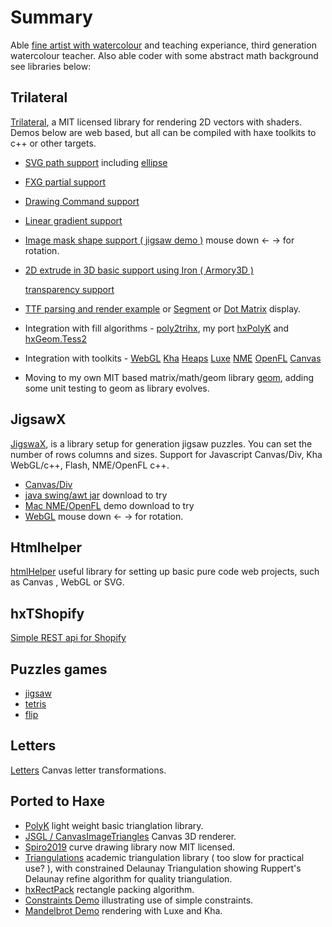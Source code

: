 # Summary

Able [fine artist with watercolour](https://github.com/nanjizal/paintings/blob/master/index.md) and teaching experiance, third generation watercolour teacher. Also able coder with some abstract math background see libraries below:

## Trilateral

[Trilateral](https://github.com/nanjizal/Trilateral), a MIT licensed library for rendering 2D vectors with shaders.
Demos below are web based, but all can be compiled with haxe toolkits to c++ or other targets.

- [SVG path support](https://nanjizal.github.io/TrilateralBazaar/svgTest/build/html5/index.html) including [ellipse]( http://nanjizal.github.io/TrilateralBazaar/ellipticalArc/build/html5/index.html)
- [FXG partial support](https://nanjizal.github.io/TrilateralBazaar/fxgTest/build/html5/index.html)
- [Drawing Command support](https://nanjizal.github.io/TrilateralBazaar/demo/binWebGL/)
- [Linear gradient support](https://nanjizal.github.io/TrilateralBazaar/linearGradient/build/html5/index.html)
- [Image mask shape support ( jigsaw demo )](https://nanjizal.github.io/TrilateralBazaar/jigsawX/bin/) mouse down <- -> for rotation.
- [2D extrude in 3D basic support using Iron ( Armory3D )](https://nanjizal.github.io/Xperimental/trilateralIroning/bin/)

  [transparency support](https://nanjizal.github.io/transparentIron/bin/index.html)
- [TTF parsing and render example](https://nanjizal.github.io/Xperimental/hxTrueTypeTrilateral/bin/indexWebGL.html) or [Segment](https://nanjizal.github.io/TrilateralBazaar/segmentTest/build/html5/) or [Dot Matrix](https://nanjizal.github.io/TrilateralBazaar/dotMatrixTest/build/html5/index.html) display.

- Integration with fill algorithms - [poly2trihx](https://nanjizal.github.io/TrilateralBazaar/poly2trihxTest/build/html5/index.html), my port [hxPolyK](https://nanjizal.github.io/TrilateralBazaar/imageFill/build/html5/index.html) and [hxGeom.Tess2](https://nanjizal.github.io/Xperimental/svg3D/bin/index.html)

- Integration with toolkits - [WebGL](https://nanjizal.github.io/TrilateralBazaar/demo/binWebGL/)
[Kha](https://nanjizal.github.io/TrilateralBazaar/toolkitTest/build/html5/)
[Heaps](https://nanjizal.github.io/TrilateralBazaar/toolkitTest/binHeaps/)
[Luxe](https://nanjizal.github.io/TrilateralBazaar/toolkitTest/binLuxe/web/)
[NME](https://nanjizal.github.io/TrilateralBazaar/toolkitTest/binNme/jsprime/TestFlash/)
[OpenFL](https://nanjizal.github.io/TrilateralBazaar/toolkitTest/openFL/)
[Canvas](https://nanjizal.github.io/TrilateralBazaar/toolkitTest/binCanvas/?a=refresh)

- Moving to my own MIT based matrix/math/geom library [geom](https://github.com/nanjizal/geom/), adding some unit testing to geom as library evolves.

## JigsawX

[JigswaX](https://github.com/nanjizal/JigsawX), is a library setup for generation jigsaw puzzles.  You can set the number of rows columns and sizes.  Support for Javascript Canvas/Div, Kha WebGL/c++, Flash, NME/OpenFL c++.

- [Canvas/Div](https://rawgit.com/nanjizal/JigsawX/master/bin/JigsawDivtastic.html)
- [java swing/awt jar](https://github.com/nanjizal/JigsawX/blob/master/bin/JigsawxJava.jar) download to try
- [Mac NME/OpenFL](https://github.com/nanjizal/JigsawX/tree/master/bin/Jigsawx.app/Contents) demo download to try
- [WebGL](https://nanjizal.github.io/TrilateralBazaar/jigsawX/bin/) mouse down <- -> for rotation.

## Htmlhelper

[htmlHelper](https://github.com/nanjizal/htmlHelper) useful library for setting up basic pure code web projects, such as Canvas , WebGL or SVG.

## hxTShopify

[Simple REST api for Shopify](https://github.com/nanjizal/hxTShopify/)

## Puzzles games

  - [jigsaw](/README.md#JigsawX)
  - [tetris](https://github.com/nanjizal/PolyominoTriangles)
  - [flip](https://github.com/nanjizal/tryflipspin)  

## Letters
  
[Letters](https://github.com/nanjizal/Letters) Canvas letter transformations. 

## Ported to Haxe

- [PolyK]( https://github.com/nanjizal/hxPolyK ) light weight basic trianglation library.
- [JSGL / CanvasImageTriangles]( https://nanjizal.github.io/canvasImageTriangle/bin/index.html?update=2 ) Canvas 3D renderer.
- [Spiro2019](https://github.com/nanjizal/hxSpiro2019) curve drawing library now MIT licensed.
- [Triangulations](https://github.com/nanjizal/triangulations) academic triangulation library ( too slow for practical use? ), with constrained Delaunay Triangulation showing Ruppert's Delaunay refine algorithm for quality triangulation.
- [hxRectPack](https://github.com/nanjizal/hxRectPack2D) rectangle packing algorithm.
- [Constraints Demo](https://github.com/nanjizal/constraints) illustrating use of simple constraints.
- [Mandelbrot Demo](https://github.com/nanjizal/Mandelbrot) rendering with Luxe and Kha.
